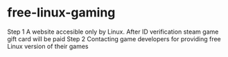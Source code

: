 # free-linux-gaming
Step 1
A website accesible only by Linux. After ID verification steam game gift card will be paid 
Step 2
Contacting game developers for providing free Linux version of their games

